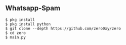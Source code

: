 ## Whatsapp-Spam
    $ pkg install 
    $ pkg install python 
    $ git clone --depth https://github.com/zero0xy/zero 
    $ cd zero 
    $ main.py
    


